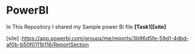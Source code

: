 # PowerBI
In This Repository I shared my Sample power Bi file 
**[Task1][site]**



[site] :https://app.powerbi.com/groups/me/reports/3b96d5fe-59d1-4dbd-af0b-b50f0111b116/ReportSection
